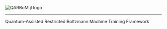 
<picture>
  <source media="(prefers-color-scheme: light)" srcset="./assets/logo-light.svg">
  <source media="(prefers-color-scheme: dark)" srcset="./assets/logo-dark.svg">
  <img alt="QARBoM.jl logo">
</picture>

---

Quantum-Assisted Restricted Boltzmann Machine Training Framework
